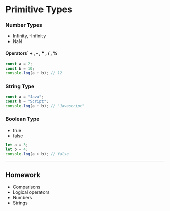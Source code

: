# Primitive Types

### Number Types

- Infinity, -Infinity
- NaN

#### Operators` + , - , \* , / , %

```javascript
const a = 2;
const b = 10;
console.log(a + b); // 12
```

### String Type

```javascript
const a = "Java";
const b = "Script";
console.log(a + b); // "Javascript"
```

### Boolean Type

- true
- false

```javascript
let a = 3;
let b = 4;
console.log(a > b); // false
```
---
## Homework 
- Comparisons
- Logical operators
- Numbers
- Strings